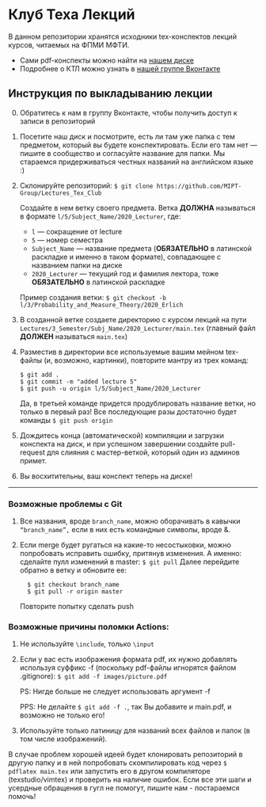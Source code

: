 # Клуб Теха Лекций

В данном репозитории хранятся исходники tex-конспектов лекций курсов, читаемых на ФПМИ МФТИ.  
- Сами pdf-конспекты можно найти на [нашем диске](https://disk.yandex.ru/d/IDUn8-HtGvIBYA)
- Подробнее о КТЛ можно узнать в [нашей группе Вконтакте](https://vk.com/mipt_ltc)

## Инструкция по выкладыванию лекции 

0. Обратитесь к нам в группу Вконтакте, чтобы получить доступ к записи в репозиторий

1. Посетите наш диск и посмотрите, есть ли там уже папка с тем предметом, который вы будете конспектировать. Если его там нет — пишите в сообщество и согласуйте название для папки. Мы стараемся придерживаться честных названий на английском языке :)

2. Склонируйте репозиторий: ```$ git clone https://github.com/MIPT-Group/Lectures_Tex_Club```
   
   Создайте в нем ветку своего предмета. Ветка **ДОЛЖНА** называться в формате ```l/5/Subject_Name/2020_Lecturer```, где: 
   - `l` — сокращение от lecture  
   - `5` — номер семестра   
   - `Subject_Name` — название предмета (**ОБЯЗАТЕЛЬНО** в латинской раскладке и именно в таком формате), совпадающее с названием папки на диске
   - `2020_Lecturer` — текущий год и фамилия лектора, тоже **ОБЯЗАТЕЛЬНО** в латинской раскладке  

   Пример создания ветки: ```$ git checkout -b l/3/Probability_and_Measure_Theory/2020_Erlich```

3. В созданной ветке создаете директорию с курсом лекций на пути `Lectures/3_Semester/Subj_Name/2020_Lecturer/main.tex` (главный файл **ДОЛЖЕН** называться `main.tex`)

4. Разместив в директории все используемые вашим мейном tex-файлы (и, возможно, картинки), повторите мантру из трех команд:
   ```
   $ git add .
   $ git commit -m "added lecture 5"
   $ git push -u origin l/5/Subject_Name/2020_Lecturer
   ```
   Да, в третьей команде придется продублировать название ветки, но только в первый раз! Все последующие разы достаточно будет команды `$ git push origin`

5. Дождитесь конца (автоматической) компиляции и загрузки конспекта на диск, и при успешном завершении создайте pull-request для слияния с мастер-веткой, который один из админов примет.

6. Вы восхитительны, ваш конспект теперь на диске!

---

### Возможные проблемы с Git

1. Все названия, вроде `branch_name`,  можно оборачивать в кавычки `“branch_name”,` если в них есть командные символы, вроде &.

2. Если merge будет ругаться на какие-то несостыковки, можно попробовать исправить ошибку, притянув изменения. А именно: сделайте пулл изменений в master:
   ```$ git pull``` 
   Далее перейдите обратно в ветку и обновите ее:  
   ```
     $ git checkout branch_name
     $ git pull -r origin master
   ```
   Повторите попытку сделать push


 ### Возможные причины поломки Actions:

 1. Не используйте `\include`, только `\input`
 
 2. Если у вас есть изображения формата pdf, их нужно добавлять используя суффикс -f (поскольку pdf-файлы игнорятся файлом .gitignore):
    `$ git add -f images/picture.pdf`
    
    PS: Нигде больше не следует использовать аргумент -f
    
    PPS: Не делайте `$ git add -f .`, так Вы добавите и main.pdf, и возможно не только его!
    
 3. Используйте только латиницу для названий всех файлов и папок (в том числе изображений).

В случае проблем хорошей идеей будет клонировать репозиторий в другую папку и в ней попробовать скомпилировать код через `$ pdflatex main.tex` или запустить его в другом компиляторе (texstudio/vimtex) и проверить на наличие ошибок. Если все эти шаги и усердные обращения в гугл не помогут, пишите нам - постараемся помочь!
